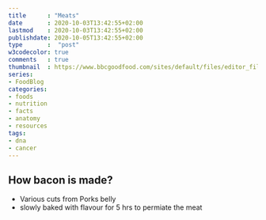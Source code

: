 ```yaml
---
title      : "Meats"
date       : 2020-10-03T13:42:55+02:00
lastmod    : 2020-10-03T13:42:55+02:00
publishdate: 2020-10-05T13:42:55+02:00
type       :  "post"
w3codecolor: true
comments   : true
thumbnail  : https://www.bbcgoodfood.com/sites/default/files/editor_files/2017/11/plant-based-diet-guide-main-image-700-350.jpg
series:
- FoodBlog
categories:
- foods
- nutrition
- facts
- anatomy
- resources
tags:
- dna
- cancer
---
```


## How bacon is made?

* Various cuts from Porks belly
* slowly baked with flavour for 5 hrs to permiate the meat
